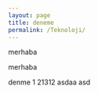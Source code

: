 ```yaml
---
layout: page
title: deneme
permalink: /Teknoloji/
---
```

merhaba

merhaba


denme 1 21312 
asdaa
asd
